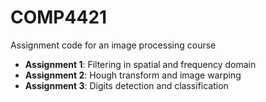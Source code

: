 # COMP4421

Assignment code for an image processing course

* **Assignment 1**: Filtering in spatial and frequency domain
* **Assignment 2**: Hough transform and image warping
* **Assignment 3**: Digits detection and classification
